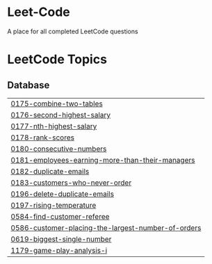 # Leet-Code
A place for all completed LeetCode questions

<!---LeetCode Topics Start-->
# LeetCode Topics
## Database
|  |
| ------- |
| [0175-combine-two-tables](https://github.com/mcorder4/Leet-Code/tree/master/0175-combine-two-tables) |
| [0176-second-highest-salary](https://github.com/mcorder4/Leet-Code/tree/master/0176-second-highest-salary) |
| [0177-nth-highest-salary](https://github.com/mcorder4/Leet-Code/tree/master/0177-nth-highest-salary) |
| [0178-rank-scores](https://github.com/mcorder4/Leet-Code/tree/master/0178-rank-scores) |
| [0180-consecutive-numbers](https://github.com/mcorder4/Leet-Code/tree/master/0180-consecutive-numbers) |
| [0181-employees-earning-more-than-their-managers](https://github.com/mcorder4/Leet-Code/tree/master/0181-employees-earning-more-than-their-managers) |
| [0182-duplicate-emails](https://github.com/mcorder4/Leet-Code/tree/master/0182-duplicate-emails) |
| [0183-customers-who-never-order](https://github.com/mcorder4/Leet-Code/tree/master/0183-customers-who-never-order) |
| [0196-delete-duplicate-emails](https://github.com/mcorder4/Leet-Code/tree/master/0196-delete-duplicate-emails) |
| [0197-rising-temperature](https://github.com/mcorder4/Leet-Code/tree/master/0197-rising-temperature) |
| [0584-find-customer-referee](https://github.com/mcorder4/Leet-Code/tree/master/0584-find-customer-referee) |
| [0586-customer-placing-the-largest-number-of-orders](https://github.com/mcorder4/Leet-Code/tree/master/0586-customer-placing-the-largest-number-of-orders) |
| [0619-biggest-single-number](https://github.com/mcorder4/Leet-Code/tree/master/0619-biggest-single-number) |
| [1179-game-play-analysis-i](https://github.com/mcorder4/Leet-Code/tree/master/1179-game-play-analysis-i) |
<!---LeetCode Topics End-->